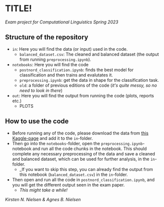 # TITLE!
_Exam project for Computational Linguistics Spring 2023_

## Structure of the repository
- `in`: Here you will find the data (or input) used in the code.
    - `balanced_dataset.csv`: The cleaned and balanced dataset (the output from running `preprocessing.ipynb`).
- `notebooks`: Here you will find the code
    - `postnord_classification.ipynb`: finds the best model for classification and then trains and evalutates it.
    - `preprocessing.ipynb`: get the data in shape for the classification task.
    - `old`: a folder of previous editions of the code (_it's quite messy, so no need to look in there_)
- `out`: Here you will find the output from running the code (plots, reports etc.)
    - PLOTS

## How to use the code
- Before running any of the code, please download the data from [this Kaggle-page](https://www.kaggle.com/datasets/nicklasstiborgm/reviews-of-postnords-trustpilot-page) and add it to the `in`-folder.
- Then go into the `notebooks`-folder, open the `preprocessing.ipynb`-notebook and run all the code chunks in the notebook. This should complete any necessary preprocessing of the data and save a cleaned and balanced dataset, which can be used for further analysis, in the `in`-folder.
    - _If you want to skip this step, you can already find the output from this notebook (`balanced_dataset.csv`) in the `in`-folder.
- Then open and run all the code in `postnord_classification.ipynb`, and you will get the different output seen in the exam paper.
    - _This might take a while!_


_Kirsten N. Nielsen & Agnes B. Nielsen_
